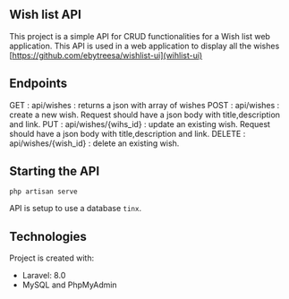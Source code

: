 ## Wish list API 

This project is a simple API for CRUD functionalities for a Wish list web application. This API is used in a web application to display all the wishes [https://github.com/ebytreesa/wishlist-ui](wihlist-ui)

## Endpoints
GET : api/wishes : returns a json with array of wishes
POST : api/wishes : create a new wish. Request should have a json body with title,description and link. 
PUT : api/wishes/{wihs_id} : update an existing wish. Request should have a json body with title,description and link. 
DELETE : api/wishes/{wish_id} : delete an existing wish.

## Starting the API
```
php artisan serve

```
API is setup to use a database `tinx`. 

## Technologies
Project is created with:
* Laravel: 8.0
* MySQL and PhpMyAdmin